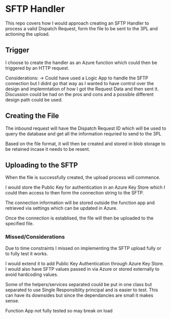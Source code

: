 # SFTP Handler

This repo covers how I would approach creating an SFTP Handler to process a valid Dispatch Request, form the file to be sent to the 3PL and actioning the upload.

## Trigger

I choose to create the handler as an Azure function which could then be triggered by an HTTP request.

Considerations:
-> Could have used a Logic App to handle the SFTP connection but I didnt go that way as I wanted to have control over the design and implemntation of how I got the Request Data and then sent it. Discussion could be had on the pros and cons and a possible different design path could be used.

## Creating the File

The inbound request will have the Dispatch Request ID which will be used to query the database and get all the information requried to send to the 3PL

Based on the file format, it will then be created and stored in blob storage to be retained incase it needs to be resent.

## Uploading to the SFTP

When the file is successfully created, the upload process will commence.

I would store the Public Key for authentication in an Azure Key Store which I could then access to then form the connection string to the SFTP.

The connection information will be stored outside the function app and retrieved via settings which can be updated in Azure.

Once the connection is establised, the file will then be uploaded to the specified file.

### Missed/Considerations

Due to time constraints I missed on implementing the SFTP upload fully or to fully test it works.

I would extend it to add Public Key Authentication through Azure Key Store. I would also have SFTP values passed in via Azure or stored externally to avoid hardcoding values.

Some of the helpers/services separated could be put in one class but separated to use Single Responsiblity principal and is easier to test. This can have its downsides but since the dependancies are small it makes sense.

Function App not fully tested so may break on load